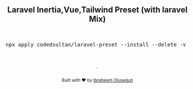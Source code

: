 <p align="center">
  <br />
  <!-- <a href="https://preset.dev">
    <img width="100" src="https://raw.githubusercontent.com/preset/cli/main/.github/assets/logo.svg" alt="Logo of the Preset tool">
  </a> -->
  <!-- <a href="https://tedbree.com">
    <img src="https://content.app-sources.com/s/14630223212260103/uploads/Logos/TEDBREE_WHITE-1462185.png" alt="Logo of Tedbree">
  </a> -->
  
</p>

<h2 align="center"> Laravel Inertia,Vue,Tailwind Preset (with laravel Mix)</h2>

<p align="center">
 
  <br />
  <pre align="center">npx apply codedsultan/laravel-preset --install --delete -v </pre>

  <!-- <br />
## Option
<pre align="center"> --install # This would Install both PHP & Node Packages</pre>
<pre align="center"> --delete # This would Delete Files both PHP & Node Packages</pre>
<pre align="center"> -v # The verbose flag will help explain what is being done</pre>
</p>
<br />

<div align="center">
  This preset adds a basic Tailwind CSS installation to Laravel amongst other things. 
  <br />
  It's a good starting point for any Laravel project using Tailwind, Inertia, Vite and Standard Packages.

  <br />

</div>
 -->
<p align="center">
  <br />
  <br />
  ·
  <br />
  <br />
  <sub>Built with ❤︎ by <a href="https://github.com/codedsultan">Ibraheem Olusegun</a>
</p>